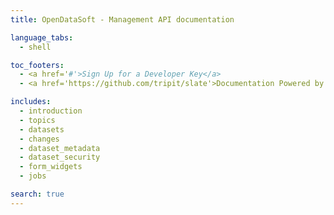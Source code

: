 ```yaml
---
title: OpenDataSoft - Management API documentation

language_tabs:
  - shell

toc_footers:
  - <a href='#'>Sign Up for a Developer Key</a>
  - <a href='https://github.com/tripit/slate'>Documentation Powered by Slate</a>

includes:
  - introduction
  - topics
  - datasets
  - changes
  - dataset_metadata
  - dataset_security
  - form_widgets
  - jobs

search: true
---
```


